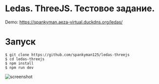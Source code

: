 # Ledas. ThreeJS. Тестовое задание.
Demo: https://spankyman.aeza-virtual.duckdns.org/ledas/
# Запуск
```
$ git clone https://github.com/spankyman125/ledas-threejs
$ cd ledas-threejs
$ npm install
$ npm run dev
```
![screenshot](https://github.com/user-attachments/assets/e83d0c98-aea2-41d5-9789-c8cefe745f50)
